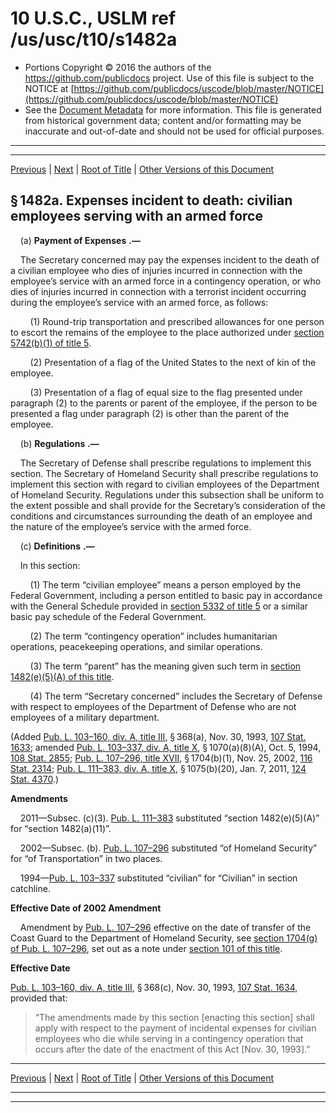 ---
---

# 10 U.S.C., USLM ref /us/usc/t10/s1482a

* Portions Copyright © 2016 the authors of the https://github.com/publicdocs project.
  Use of this file is subject to the NOTICE at [https://github.com/publicdocs/uscode/blob/master/NOTICE](https://github.com/publicdocs/uscode/blob/master/NOTICE)
* See the [Document Metadata](././../../../../../../..//README.md) for more information.
  This file is generated from historical government data; content and/or formatting may be inaccurate and out-of-date and should not be used for official purposes.

----------
----------

[Previous](./../../../../../../..//us/usc/t10/stA/ptII/ch75/schII/m__us_usc_t10_s1482.md) | [Next](./../../../../../../..//us/usc/t10/stA/ptII/ch75/schII/m__us_usc_t10_s1483.md) | [Root of Title](./../../../../../../../) | [Other Versions of this Document](https://publicdocs.github.io/go/links?ns=uslm&ref=%2Fus%2Fusc%2Ft10%2Fs1482a)

## § 1482a. Expenses incident to death: civilian employees serving with an armed force

    (a)  __Payment of Expenses__  __.—__ 

    The Secretary concerned may pay the expenses incident to the death of a civilian employee who dies of injuries incurred in connection with the employee’s service with an armed force in a contingency operation, or who dies of injuries incurred in connection with a terrorist incident occurring during the employee’s service with an armed force, as follows:

        (1) Round-trip transportation and prescribed allowances for one person to escort the remains of the employee to the place authorized under [section 5742(b)(1) of title 5][/us/usc/t5/s5742/b/1].

        (2) Presentation of a flag of the United States to the next of kin of the employee.

        (3) Presentation of a flag of equal size to the flag presented under paragraph (2) to the parents or parent of the employee, if the person to be presented a flag under paragraph (2) is other than the parent of the employee.

    (b)  __Regulations__  __.—__ 

    The Secretary of Defense shall prescribe regulations to implement this section. The Secretary of Homeland Security shall prescribe regulations to implement this section with regard to civilian employees of the Department of Homeland Security. Regulations under this subsection shall be uniform to the extent possible and shall provide for the Secretary’s consideration of the conditions and circumstances surrounding the death of an employee and the nature of the employee’s service with the armed force.

    (c)  __Definitions__  __.—__ 

    In this section:

        (1) The term “civilian employee” means a person employed by the Federal Government, including a person entitled to basic pay in accordance with the General Schedule provided in [section 5332 of title 5][/us/usc/t5/s5332] or a similar basic pay schedule of the Federal Government.

        (2) The term “contingency operation” includes humanitarian operations, peacekeeping operations, and similar operations.

        (3) The term “parent” has the meaning given such term in [section 1482(e)(5)(A) of this title][/us/usc/t10/s1482/e/5/A].

        (4) The term “Secretary concerned” includes the Secretary of Defense with respect to employees of the Department of Defense who are not employees of a military department.

(Added [Pub. L. 103–160, div. A, title III][/us/pl/103/160/dA/tIII], § 368(a), Nov. 30, 1993, [107 Stat. 1633][/us/stat/107/1633]; amended [Pub. L. 103–337, div. A, title X][/us/pl/103/337/dA/tX], § 1070(a)(8)(A), Oct. 5, 1994, [108 Stat. 2855][/us/stat/108/2855]; [Pub. L. 107–296, title XVII][/us/pl/107/296/tXVII], § 1704(b)(1), Nov. 25, 2002, [116 Stat. 2314][/us/stat/116/2314]; [Pub. L. 111–383, div. A, title X][/us/pl/111/383/dA/tX], § 1075(b)(20), Jan. 7, 2011, [124 Stat. 4370][/us/stat/124/4370].)

 __Amendments__ 

    2011—Subsec. (c)(3). [Pub. L. 111–383][/us/pl/111/383] substituted “section 1482(e)(5)(A)” for “section 1482(a)(11)”.

    2002—Subsec. (b). [Pub. L. 107–296][/us/pl/107/296] substituted “of Homeland Security” for “of Transportation” in two places.

    1994—[Pub. L. 103–337][/us/pl/103/337] substituted “civilian” for “Civilian” in section catchline.

 __Effective Date of 2002 Amendment__ 

    Amendment by [Pub. L. 107–296][/us/pl/107/296] effective on the date of transfer of the Coast Guard to the Department of Homeland Security, see [section 1704(g) of Pub. L. 107–296][/us/pl/107/296/s1704/g], set out as a note under [section 101 of this title][/us/usc/t10/s101].

 __Effective Date__ 

[Pub. L. 103–160, div. A, title III][/us/pl/103/160/dA/tIII], § 368(c), Nov. 30, 1993, [107 Stat. 1634][/us/stat/107/1634], provided that: 

> “The amendments made by this section \[enacting this section\] shall apply with respect to the payment of incidental expenses for civilian employees who die while serving in a contingency operation that occurs after the date of the enactment of this Act \[Nov. 30, 1993\].”

----------

[Previous](./../../../../../../..//us/usc/t10/stA/ptII/ch75/schII/m__us_usc_t10_s1482.md) | [Next](./../../../../../../..//us/usc/t10/stA/ptII/ch75/schII/m__us_usc_t10_s1483.md) | [Root of Title](./../../../../../../../) | [Other Versions of this Document](https://publicdocs.github.io/go/links?ns=uslm&ref=%2Fus%2Fusc%2Ft10%2Fs1482a)

----------
----------

[/us/usc/t5/s5742/b/1]: https://publicdocs.github.io/go/links?ns=uslm&ref=%2Fus%2Fusc%2Ft5%2Fs5742%2Fb%2F1
[/us/usc/t5/s5332]: https://publicdocs.github.io/go/links?ns=uslm&ref=%2Fus%2Fusc%2Ft5%2Fs5332
[/us/usc/t10/s1482/e/5/A]: https://publicdocs.github.io/go/links?ns=uslm&ref=%2Fus%2Fusc%2Ft10%2Fs1482%2Fe%2F5%2FA
[/us/pl/103/160/dA/tIII]: https://publicdocs.github.io/go/links?ns=uslm&ref=%2Fus%2Fpl%2F103%2F160%2FdA%2FtIII
[/us/stat/107/1633]: https://publicdocs.github.io/go/links?ns=uslm&ref=%2Fus%2Fstat%2F107%2F1633
[/us/pl/103/337/dA/tX]: https://publicdocs.github.io/go/links?ns=uslm&ref=%2Fus%2Fpl%2F103%2F337%2FdA%2FtX
[/us/stat/108/2855]: https://publicdocs.github.io/go/links?ns=uslm&ref=%2Fus%2Fstat%2F108%2F2855
[/us/pl/107/296/tXVII]: https://publicdocs.github.io/go/links?ns=uslm&ref=%2Fus%2Fpl%2F107%2F296%2FtXVII
[/us/stat/116/2314]: https://publicdocs.github.io/go/links?ns=uslm&ref=%2Fus%2Fstat%2F116%2F2314
[/us/pl/111/383/dA/tX]: https://publicdocs.github.io/go/links?ns=uslm&ref=%2Fus%2Fpl%2F111%2F383%2FdA%2FtX
[/us/stat/124/4370]: https://publicdocs.github.io/go/links?ns=uslm&ref=%2Fus%2Fstat%2F124%2F4370
[/us/pl/111/383]: https://publicdocs.github.io/go/links?ns=uslm&ref=%2Fus%2Fpl%2F111%2F383
[/us/pl/107/296]: https://publicdocs.github.io/go/links?ns=uslm&ref=%2Fus%2Fpl%2F107%2F296
[/us/pl/103/337]: https://publicdocs.github.io/go/links?ns=uslm&ref=%2Fus%2Fpl%2F103%2F337
[/us/pl/107/296]: https://publicdocs.github.io/go/links?ns=uslm&ref=%2Fus%2Fpl%2F107%2F296
[/us/pl/107/296/s1704/g]: https://publicdocs.github.io/go/links?ns=uslm&ref=%2Fus%2Fpl%2F107%2F296%2Fs1704%2Fg
[/us/usc/t10/s101]: https://publicdocs.github.io/go/links?ns=uslm&ref=%2Fus%2Fusc%2Ft10%2Fs101
[/us/pl/103/160/dA/tIII]: https://publicdocs.github.io/go/links?ns=uslm&ref=%2Fus%2Fpl%2F103%2F160%2FdA%2FtIII
[/us/stat/107/1634]: https://publicdocs.github.io/go/links?ns=uslm&ref=%2Fus%2Fstat%2F107%2F1634


